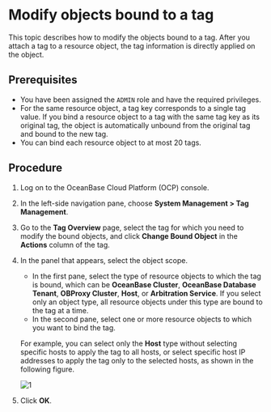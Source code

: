 # Modify objects bound to a tag

This topic describes how to modify the objects bound to a tag. After you attach a tag to a resource object, the tag information is directly applied on the object.

## Prerequisites

* You have been assigned the `ADMIN` role and have the required privileges.
* For the same resource object, a tag key corresponds to a single tag value. If you bind a resource object to a tag with the same tag key as its original tag, the object is automatically unbound from the original tag and bound to the new tag.
* You can bind each resource object to at most 20 tags.

## Procedure

1. Log on to the OceanBase Cloud Platform (OCP) console.

2. In the left-side navigation pane, choose **System Management > Tag Management**.

3. Go to the **Tag Overview** page, select the tag for which you need to modify the bound objects, and click **Change Bound Object** in the **Actions** column of the tag.

4. In the panel that appears, select the object scope.

   * In the first pane, select the type of resource objects to which the tag is bound, which can be **OceanBase Cluster**, **OceanBase Database Tenant**, **OBProxy Cluster**, **Host**, or **Arbitration Service**. If you select only an object type, all resource objects under this type are bound to the tag at a time.
   * In the second pane, select one or more resource objects to which you want to bind the tag.

   For example, you can select only the **Host** type without selecting specific hosts to apply the tag to all hosts, or select specific host IP addresses to apply the tag only to the selected hosts, as shown in the following figure.

   ![1](https://obbusiness-private.oss-cn-shanghai.aliyuncs.com/doc/img/ocp/422/%E4%BF%AE%E6%94%B9%E7%BB%91%E5%AE%9A%E5%AF%B9%E8%B1%A11.png)

5. Click **OK**.
